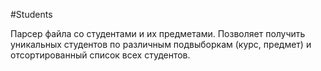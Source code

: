 #Students

Парсер файла со студентами и их предметами.
Позволяет получить уникальных студентов по различным подвыборкам (курс, предмет) и отсортированный список всех студентов.
